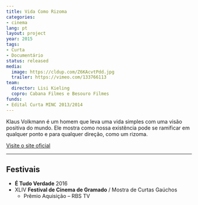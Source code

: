 ```yaml
---
title: Vida Como Rizoma
categories:
- cinema
lang: pt
layout: project
year: 2015
tags:
- Curta
- Documentário
status: released
media:
  image: https://cldup.com/Z6KAcvtPdd.jpg
  trailer: https://vimeo.com/133766113
team:
  director: Lisi Kieling
  copro: Cabana Filmes e Besouro Filmes
funds:
- Edital Curta MINC 2013/2014
---
```


Klaus Volkmann é um homem que leva uma vida simples com uma visão positiva do mundo. Ele mostra como nossa existência pode se ramificar em qualquer ponto e para qualquer direção, como um rizoma.

[Visite o site oficial](http://vidacomorizoma.com.br)

---

## Festivais

* **É Tudo Verdade** 2016
* XLIV **Festival de Cinema de Gramado** / Mostra de Curtas Gaúchos
  * Prêmio Aquisição – RBS TV
